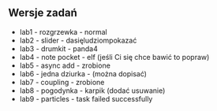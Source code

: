 ## Wersje zadań

- lab1 - rozgrzewka - normal
- lab2 - slider - dasięludziompokazać
- lab3 - drumkit - panda4
- lab4 - note pocket - elf (jeśli Ci się chce bawić to popraw)
- lab5 - async add - zrobione
- lab6 - jedna dziurka - (można dopisać)
- lab7 - coupling - zrobione
- lab8 - pogodynka - karpik (dodać usuwanie)
- lab9 - particles - task failed successfully
